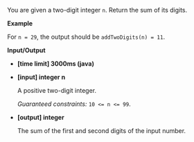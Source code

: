 You are given a two-digit integer `n`. Return the sum of its digits.

**Example**

For `n = 29`, the output should be
`addTwoDigits(n) = 11`.

**Input/Output**

* **[time limit] 3000ms (java)**

* **[input] integer n**

    A positive two-digit integer.

   _Guaranteed constraints:_
   `10 <= n <= 99`.

* **[output] integer**

    The sum of the first and second digits of the input number.

